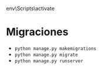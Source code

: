 env\Scripts\activate
# Migraciones
- ``python manage.py makemigrations``
- ``python manage.py migrate``
- ``python manage.py runserver``
